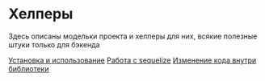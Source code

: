 # Хелперы

Здесь описаны модельки проекта и хелперы для них, всякие полезные штуки только для бэкенда

[Установка и использование](docs/Usage.md)
[Работа с sequelize](docs/Sequelize.md)
[Изменение кода внутри библиотеки](docs/Contributing.md)

